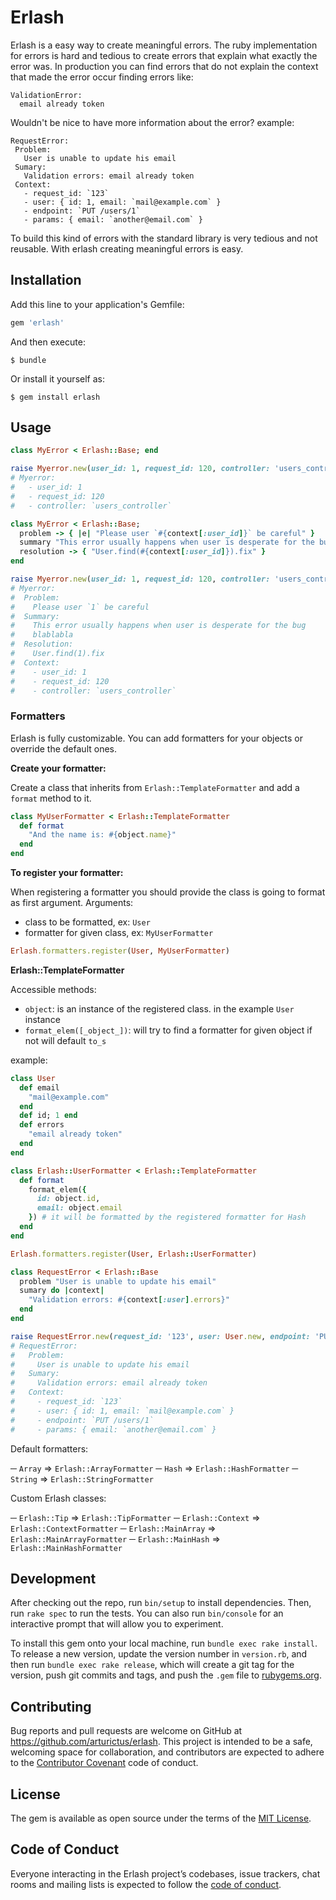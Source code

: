 # Erlash

Erlash is a easy way to create meaningful errors.
The ruby implementation for errors is hard and tedious to create errors that explain
what exactly the error was.
In production you can find errors that do not explain the context that made the error
occur finding errors like:

```
ValidationError:
  email already token
```

Wouldn't be nice to have more information about the error?
example:
```
RequestError:
 Problem:
   User is unable to update his email
 Sumary:
   Validation errors: email already token
 Context:
   - request_id: `123`
   - user: { id: 1, email: `mail@example.com` }
   - endpoint: `PUT /users/1`
   - params: { email: `another@email.com` }
```

To build this kind of errors with the standard library is very tedious and not reusable.
With erlash creating meaningful errors is easy.


## Installation

Add this line to your application's Gemfile:

```ruby
gem 'erlash'
```

And then execute:

    $ bundle

Or install it yourself as:

    $ gem install erlash

## Usage

```ruby
class MyError < Erlash::Base; end

raise Myerror.new(user_id: 1, request_id: 120, controller: 'users_controller')
# Myerror:
#   - user_id: 1
#   - request_id: 120
#   - controller: `users_controller`
```

```ruby
class MyError < Erlash::Base;
  problem -> { |e| "Please user `#{context[:user_id]}` be careful" }
  summary "This error usually happens when user is desperate for the bug"
  resolution -> { "User.find(#{context[:user_id]}).fix" }
end

raise Myerror.new(user_id: 1, request_id: 120, controller: 'users_controller')
# Myerror:
#  Problem:
#    Please user `1` be careful
#  Summary:
#    This error usually happens when user is desperate for the bug
#    blablabla
#  Resolution:
#    User.find(1).fix
#  Context:
#    - user_id: 1
#    - request_id: 120
#    - controller: `users_controller`
```

### Formatters
Erlash is fully customizable.
You can add formatters for your objects or override the default ones.

__Create your formatter:__

Create a class that inherits from `Erlash::TemplateFormatter` and add a `format`
method to it.

```ruby
class MyUserFormatter < Erlash::TemplateFormatter
  def format
    "And the name is: #{object.name}"
  end
end
```

__To register your formatter:__

When registering a formatter you should provide the class is going to format as first argument.
Arguments:
- class to be formatted, ex: `User`
- formatter for given class, ex: `MyUserFormatter`

```ruby
Erlash.formatters.register(User, MyUserFormatter)
```

__Erlash::TemplateFormatter__

Accessible methods:
- `object`: is an instance of the registered class. in the example `User` instance
- `format_elem([_object_])`: will try to find a formatter for given object if not will default `to_s`

example:

```ruby
class User
  def email
    "mail@example.com"
  end
  def id; 1 end
  def errors
    "email already token"
  end
end

class Erlash::UserFormatter < Erlash::TemplateFormatter
  def format
    format_elem({
      id: object.id,
      email: object.email
    }) # it will be formatted by the registered formatter for Hash
  end
end

Erlash.formatters.register(User, Erlash::UserFormatter)

class RequestError < Erlash::Base
  problem "User is unable to update his email"
  sumary do |context|
    "Validation errors: #{context[:user].errors}"
  end
end

raise RequestError.new(request_id: '123', user: User.new, endpoint: 'PUT /users/1', params: {email: "another@email.com"})
# RequestError:
#   Problem:
#     User is unable to update his email
#   Sumary:
#     Validation errors: email already token
#   Context:
#     - request_id: `123`
#     - user: { id: 1, email: `mail@example.com` }
#     - endpoint: `PUT /users/1`
#     - params: { email: `another@email.com` }
```

Default formatters:

─ `Array` => `Erlash::ArrayFormatter`
─ `Hash` => `Erlash::HashFormatter`
─ `String` => `Erlash::StringFormatter`

Custom Erlash classes:

─ `Erlash::Tip` => `Erlash::TipFormatter`
─ `Erlash::Context` => `Erlash::ContextFormatter`
─ `Erlash::MainArray` => `Erlash::MainArrayFormatter`
─ `Erlash::MainHash` => `Erlash::MainHashFormatter`

## Development

After checking out the repo, run `bin/setup` to install dependencies. Then, run `rake spec` to run the tests. You can also run `bin/console` for an interactive prompt that will allow you to experiment.

To install this gem onto your local machine, run `bundle exec rake install`. To release a new version, update the version number in `version.rb`, and then run `bundle exec rake release`, which will create a git tag for the version, push git commits and tags, and push the `.gem` file to [rubygems.org](https://rubygems.org).

## Contributing

Bug reports and pull requests are welcome on GitHub at https://github.com/arturictus/erlash. This project is intended to be a safe, welcoming space for collaboration, and contributors are expected to adhere to the [Contributor Covenant](http://contributor-covenant.org) code of conduct.

## License

The gem is available as open source under the terms of the [MIT License](https://opensource.org/licenses/MIT).

## Code of Conduct

Everyone interacting in the Erlash project’s codebases, issue trackers, chat rooms and mailing lists is expected to follow the [code of conduct](https://github.com/[USERNAME]/erlash/blob/master/CODE_OF_CONDUCT.md).
